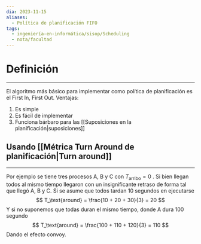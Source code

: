 ```yaml
---
dia: 2023-11-15
aliases:
  - Política de planificación FIFO
tags:
  - ingeniería-en-informática/sisop/Scheduling
  - nota/facultad
---
```

# Definición
---
El algoritmo más básico para implementar como política de planificación es el First In, First Out. Ventajas:
1. Es simple
2. Es fácil de implementar
3. Funciona bárbaro para las [[Suposiciones en la planificación|suposiciones]]

## Usando [[Métrica Turn Around de planificación|Turn around]]
---
Por ejemplo se tiene tres procesos A, B y C con $T_\text{arribo} = 0$ . Si bien llegan todos al mismo tiempo llegaron con un insignificante retraso de forma tal que llegó A, B y C. Si se asume que todos tardan $10$ segundos en ejecutarse
$$ T_\text{around} = \frac{10 + 20 + 30}{3} = 20 $$
Y si no suponemos que todas duran el mismo tiempo, donde A dura $100$ segundo $$ T_\text{around} = \frac{100 + 110 + 120}{3} = 110 $$
Dando el efecto convoy.

